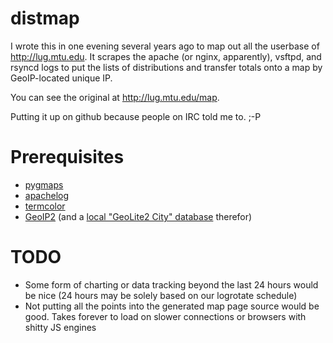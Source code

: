 distmap
=======

I wrote this in one evening several years ago to map out all the userbase of http://lug.mtu.edu. It scrapes the apache (or nginx, apparently), vsftpd, and rsyncd logs to put the lists of distributions and transfer totals onto a map by GeoIP-located unique IP.

You can see the original at http://lug.mtu.edu/map.

Putting it up on github because people on IRC told me to. ;-P

Prerequisites
=============

* [pygmaps](https://code.google.com/p/pygmaps/)
* [apachelog](https://pypi.python.org/pypi/apachelog/1.0)
* [termcolor](https://pypi.python.org/pypi/termcolor/1.1.0)
* [GeoIP2](http://geoip2.readthedocs.org/en/latest/) (and a [local "GeoLite2 City" database](http://dev.maxmind.com/geoip/geoip2/geolite2/) therefor)

TODO
====
* Some form of charting or data tracking beyond the last 24 hours would be nice (24 hours may be solely based on our logrotate schedule)
* Not putting all the points into the generated map page source would be good. Takes forever to load on slower connections or browsers with shitty JS engines
